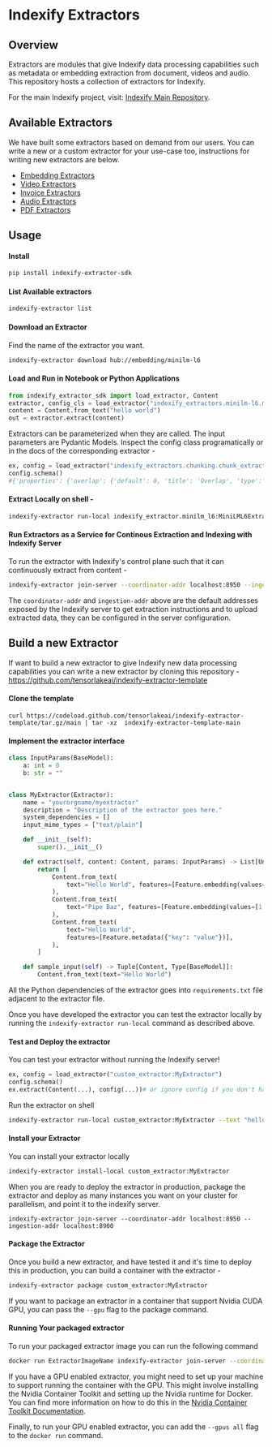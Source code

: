 # Indexify Extractors

## Overview

Extractors are modules that give Indexify data processing capabilities such as metadata or embedding extraction from document, videos and audio. This repository hosts a collection of extractors for Indexify.

For the main Indexify project, visit: [Indexify Main Repository](https://github.com/diptanu/indexify).

## Available Extractors
We have built some extractors based on demand from our users. You can write a new or a custom extractor for your use-case too, instructions for writing new extractors are below.

* [Embedding Extractors](https://github.com/tensorlakeai/indexify-extractors/tree/main/embedding)
* [Video Extractors](https://github.com/tensorlakeai/indexify-extractors/tree/main/video)
* [Invoice Extractors](https://github.com/tensorlakeai/indexify-extractors/tree/main/invoices)
* [Audio Extractors](https://github.com/tensorlakeai/indexify-extractors/tree/main/whisper-asr)
* [PDF Extractors](https://github.com/tensorlakeai/indexify-extractors/tree/main/pdf)

## Usage
#### Install
```bash
pip install indexify-extractor-sdk
```

#### List Available extractors 
```bash
indexify-extractor list
```

#### Download an Extractor
Find the name of the extractor you want.
```bash
indexify-extractor download hub://embedding/minilm-l6
```

#### Load and Run in Notebook or Python Applications 
```python
from indexify_extractor_sdk import load_extractor, Content
extractor, config_cls = load_extractor("indexify_extractors.minilm-l6.minilm_l6:MiniLML6Extractor")
content = Content.from_text("hello world")
out = extractor.extract(content)
```

Extractors can be parameterized when they are called. The input parameters are Pydantic Models. Inspect the config class programatically or in the docs of the corresponding extractor -
```python
ex, config = load_extractor("indexify_extractors.chunking.chunk_extractor:ChunkExtractor")
config.schema()
#{'properties': {'overlap': {'default': 0, 'title': 'Overlap', 'type': 'integer'}, 'chunk_size': {'default': 100, 'title': 'Chunk Size', 'type': 'integer'}, 'text_splitter': {'default': 'recursive', 'enum': ['char', 'recursive', 'markdown', 'html'], 'title': 'Text Splitter', 'type': 'string'}, 'headers_to_split_on': {'default': [], 'items': {'type': 'string'}, 'title': 'Headers To Split On', 'type': 'array'}}, 'title': 'ChunkExtractionInputParams', 'type': 'object'}
```

#### Extract Locally on shell -
```bash
indexify-extractor run-local indexify_extractor.minilm_l6:MiniLML6Extractor --text "hello world" // or --file 
```

#### Run Extractors as a Service for Continous Extraction and Indexing with Indexify Server
To run the extractor with Indexify's control plane such that it can continuously extract from content -
```bash
indexify-extractor join-server --coordinator-addr localhost:8950 --ingestion-addr localhost:8900
```
The `coordinator-addr` and `ingestion-addr` above are the default addresses exposed by the Indexify server to get extraction instructions and to upload extracted data, they can be configured in the server configuration.

## Build a new Extractor
If want to build a new extractor to give Indexify new data processing capabilities you can write a new extractor by cloning this repository - https://github.com/tensorlakeai/indexify-extractor-template

#### Clone the template
```shell
curl https://codeload.github.com/tensorlakeai/indexify-extractor-template/tar.gz/main | tar -xz  indexify-extractor-template-main
``` 

#### Implement the extractor interface 
```python
class InputParams(BaseModel):
    a: int = 0
    b: str = ""


class MyExtractor(Extractor):
    name = "yourorgname/myextractor"
    description = "Description of the extractor goes here."
    system_dependencies = []
    input_mime_types = ["text/plain"]

    def __init__(self):
        super().__init__()

    def extract(self, content: Content, params: InputParams) -> List[Union[Feature, Content]]:
        return [
            Content.from_text(
                text="Hello World", features=[Feature.embedding(values=[1, 2, 3])]
            ),
            Content.from_text(
                text="Pipe Baz", features=[Feature.embedding(values=[1, 2, 3])]
            ),
            Content.from_text(
                text="Hello World",
                features=[Feature.metadata({"key": "value"})],
            ),
        ]

    def sample_input(self) -> Tuple[Content, Type[BaseModel]]:
        Content.from_text(text="Hello World")
```

All the Python dependencies of the extractor goes into `requirements.txt` file adjacent to the extractor file.

Once you have developed the extractor you can test the extractor locally by running the `indexify-extractor run-local` command as described above.

#### Test and Deploy the extractor
You can test your extractor without running the Indexify server! 
```python
ex, config = load_extractor("custom_extractor:MyExtractor")
config.schema()
ex.extract(Content(...), config(...))# or ignore config if you don't have config
```
Run the extractor on shell
```bash
indexify-extractor run-local custom_extractor:MyExtractor --text "hello world" // or --file /path to file
```

#### Install your Extractor
You can install your extractor locally
```bash
indexify-extractor install-local custom_extractor:MyExtractor
```

When you are ready to deploy the extractor in production, package the extractor and deploy as many instances you want on your cluster for parallelism, and point it to the indexify server. 
```
indexify-extractor join-server --coordinator-addr localhost:8950 --ingestion-addr localhost:8900
```

#### Package the Extractor 
Once you build a new extractor, and have tested it and it's time to deploy this in production, you can build a container with the extractor -
```bash
indexify-extractor package custom_extractor:MyExtractor
```

If you want to package an extractor in a container that support Nvidia CUDA GPU, you can pass the `--gpu` flag to the package command.

#### Running Your packaged extractor
To run your packaged extractor image you can run the following command
```bash
docker run ExtractorImageName indexify-extractor join-server --coordinator-addr=host.docker.internal:8950 --ingestion-addr=host.docker.internal:8900
```

If you have a GPU enabled extractor, you might need to set up your machine to support running the container with the GPU. This might involve installing the Nvidia Container Toolkit and setting up the Nvidia runtime for Docker. You can find more information on how to do this in the [Nvidia Container Toolkit Documentation](https://docs.nvidia.com/datacenter/cloud-native/container-toolkit/latest/index.html).

Finally, to run your GPU enabled extractor, you can add the `--gpus all` flag to the `docker run` command.
